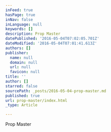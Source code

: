 ```yaml
---
inFeed: true
hasPage: true
inNav: false
inLanguage: null
keywords: []
description: Prop Master
datePublished: '2016-05-04T07:02:05.701Z'
dateModified: '2016-05-04T07:01:41.613Z'
authors: []
publisher:
  name: null
  domain: null
  url: null
  favicon: null
title: ''
author: []
starred: false
sourcePath: _posts/2016-05-04-prop-master.md
published: true
url: prop-master/index.html
_type: Article

---
```

Prop Master